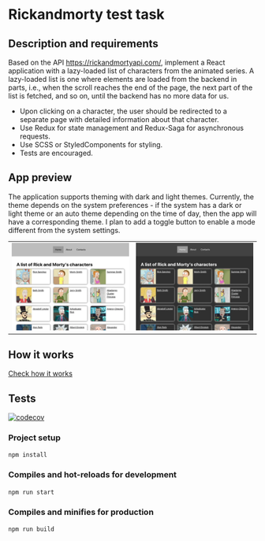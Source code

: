 # Rickandmorty test task

## Description and requirements

Based on the API <a href="https://rickandmortyapi.com/">https://rickandmortyapi.com/</a>, implement a React application with a lazy-loaded list of characters from the animated series. A lazy-loaded list is one where elements are loaded from the backend in parts, i.e., when the scroll reaches the end of the page, the next part of the list is fetched, and so on, until the backend has no more data for us.

- Upon clicking on a character, the user should be redirected to a separate page with detailed information about that character.
- Use Redux for state management and Redux-Saga for asynchronous requests.
- Use SCSS or StyledComponents for styling.
- Tests are encouraged.

## App preview

The application supports theming with dark and light themes. Currently, the theme depends on the system preferences - if the system has a dark or light theme or an auto theme depending on the time of day, then the app will have a corresponding theme. I plan to add a toggle button to enable a mode different from the system settings.

<table>
  <tr>
    <td>
      <picture>
        <source media="(prefers-color-scheme: dark)" srcset="https://raw.githubusercontent.com/IhorSylakov/IhorSylakov/main/repo-previews/rickandmorty-dark.webp">
        <source media="(prefers-color-scheme: light)" srcset="https://raw.githubusercontent.com/IhorSylakov/IhorSylakov/main/repo-previews/rickandmorty-light.webp">
        <img alt="Shows an illustrated light and dark modes" src="https://raw.githubusercontent.com/IhorSylakov/IhorSylakov/main/repo-previews/rickandmorty-light.webp">
      </picture>
    </td>
    <td>
      <picture>
        <source media="(prefers-color-scheme: dark)" srcset="https://raw.githubusercontent.com/IhorSylakov/IhorSylakov/main/repo-previews/rickandmorty-light.webp">
        <source media="(prefers-color-scheme: light)" srcset="https://raw.githubusercontent.com/IhorSylakov/IhorSylakov/main/repo-previews/rickandmorty-dark.webp">
        <img alt="Shows an illustrated dark and light modes" src="https://raw.githubusercontent.com/IhorSylakov/IhorSylakov/main/repo-previews/rickandmorty-dark.webp">
      </picture>
    </td>
  </tr>
</table>
<!-- ![dark theme](https://raw.githubusercontent.com/IhorSylakov/IhorSylakov/main/repo-previews/rickandmorty-dark.webp)
![light theme](https://raw.githubusercontent.com/IhorSylakov/IhorSylakov/main/repo-previews/rickandmorty-light.webp) -->

## How it works

[Check how it works](https://rickandmorty-task.vercel.app/)

## Tests

[![codecov](https://codecov.io/gh/IhorSylakov/rickandmorty-task/branch/main/graph/badge.svg)](https://codecov.io/gh/IhorSylakov/rickandmorty-task)


### Project setup
```
npm install
```

### Compiles and hot-reloads for development
```
npm run start
```

### Compiles and minifies for production
```
npm run build
```
